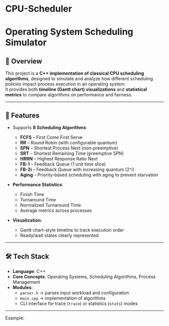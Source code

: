 ﻿# CPU-Scheduler

# Operating System Scheduling Simulator  

## 📌 Overview  
This project is a **C++ implementation of classical CPU scheduling algorithms**, designed to simulate and analyze how different scheduling policies impact process execution in an operating system.  
It provides both **timeline (Gantt chart) visualizations** and **statistical metrics** to compare algorithms on performance and fairness.  

---

## 🚀 Features  
- Supports **8 Scheduling Algorithms**:  
  - **FCFS** – First Come First Serve  
  - **RR** – Round Robin (with configurable quantum)  
  - **SPN** – Shortest Process Next (non-preemptive)  
  - **SRT** – Shortest Remaining Time (preemptive SPN)  
  - **HRRN** – Highest Response Ratio Next  
  - **FB-1** – Feedback Queue (1 unit time slice)  
  - **FB-2i** – Feedback Queue with increasing quantum (2^i)  
  - **Aging** – Priority-based scheduling with aging to prevent starvation  

- **Performance Statistics**:  
  - Finish Time  
  - Turnaround Time  
  - Normalized Turnaround Time  
  - Average metrics across processes  

- **Visualization**:  
  - Gantt chart–style timeline to track execution order  
  - Ready/wait states clearly represented  

---

## 🛠️ Tech Stack  
- **Language**: C++ 
- **Core Concepts**: Operating Systems, Scheduling Algorithms, Process Management  
- **Modules**:  
  - `parser.h` → parses input workload and configuration  
  - `main.cpp` → implementation of algorithms  
  - CLI interface for trace (`trace`) or statistics (`stats`) modes  

---



Example:  


